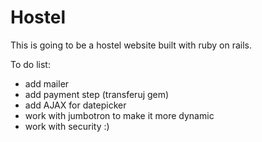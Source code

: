 # Hostel

This is going to be a hostel website built with ruby on rails.

To do list:
   - add mailer
   - add payment step (transferuj gem)
   - add AJAX for datepicker
   - work with jumbotron to make it more dynamic
   - work with security :)
